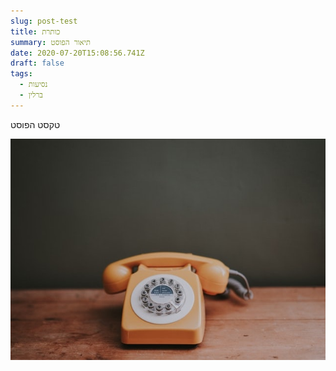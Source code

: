 ```yaml
---
slug: post-test
title: כותרת
summary: תיאור הפוסט
date: 2020-07-20T15:08:56.741Z
draft: false
tags:
  - נסיעות
  - ברלין
---
```

טקסט הפוסט

![](/src/assets/images/uploads/contact.jpg)